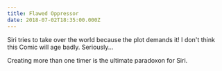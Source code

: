 ```yaml
---
title: Flawed Oppressor
date: 2018-07-02T18:35:00.000Z
---
```


Siri tries to take over the world because the plot demands it! I don't think this Comic will age badly. Seriously...

<section class="hidden" aria-description="Hidden text" tabindex="0">
Creating more than one timer is the ultimate paradoxon for Siri.
</section>